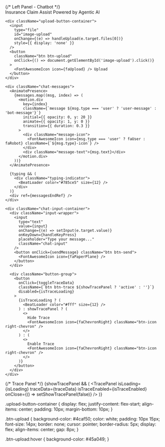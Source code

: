 <div className="chat-wrapper">
  {/* Left Panel - Chatbot */}
  <div className="chatbot-panel">
    <div className="chat-header">
      <FontAwesomeIcon icon={faRobot} className="header-icon" />
      Insurance Claim Assist
      <span className="powered-by">Powered by Agentic AI</span>
    </div>

    <div className="upload-button-container">
      <input
        type="file"
        id="image-upload"
        onChange={(e) => handleUpload(e.target.files[0])}
        style={{ display: 'none' }}
      />
      <button
        className="btn btn-upload"
        onClick={() => document.getElementById('image-upload').click()}
      >
        <FontAwesomeIcon icon={faUpload} /> Upload
      </button>
    </div>

    <div className="chat-messages">
      <AnimatePresence>
        {messages.map((msg, index) => (
          <motion.div
            key={index}
            className={`message ${msg.type === 'user' ? 'user-message' : 'bot-message'}`}
            initial={{ opacity: 0, y: 20 }}
            animate={{ opacity: 1, y: 0 }}
            transition={{ duration: 0.3 }}
          >
            <div className="message-icon">
              <FontAwesomeIcon icon={msg.type === 'user' ? faUser : faRobot} className={`${msg.type}-icon`} />
            </div>
            <div className="message-text">{msg.text}</div>
          </motion.div>
        ))}
      </AnimatePresence>

      {typing && (
        <div className="typing-indicator">
          <BeatLoader color="#785ce5" size={12} />
        </div>
      )}
      <div ref={messagesEndRef} />
    </div>

    <div className="chat-input-container">
      <div className="input-wrapper">
        <input
          type="text"
          value={input}
          onChange={(e) => setInput(e.target.value)}
          onKeyDown={handleKeyPress}
          placeholder="Type your message..."
          className="chat-input"
        />
        <button onClick={sendMessage} className="btn btn-send">
          <FontAwesomeIcon icon={faPaperPlane} />
        </button>
      </div>

      <div className="button-group">
        <button
          onClick={toggleTraceData}
          className={`btn btn-trace ${showTracePanel ? 'active' : ''}`}
          disabled={isTraceLoading}
        >
          {isTraceLoading ? (
            <BeatLoader color="#fff" size={12} />
          ) : showTracePanel ? (
            <>
              Hide Trace
              <FontAwesomeIcon icon={faChevronRight} className="btn-icon right-chevron" />
            </>
          ) : (
            <>
              Enable Trace
              <FontAwesomeIcon icon={faChevronRight} className="btn-icon right-chevron" />
            </>
          )}
        </button>
      </div>
    </div>
  </div>

  {/* Trace Panel */}
  {showTracePanel && (
    <TracePanel
      isLoading={isLoading}
      traceData={traceData}
      isTraceEnabled={isTraceEnabled}
      onClose={() => setShowTracePanel(false)}
    />
  )}
</div>




.upload-button-container {
  display: flex;
  justify-content: flex-start;
  align-items: center;
  padding: 10px;
  margin-bottom: 10px;
}

.btn-upload {
  background-color: #4caf50;
  color: white;
  padding: 10px 15px;
  font-size: 14px;
  border: none;
  cursor: pointer;
  border-radius: 5px;
  display: flex;
  align-items: center;
  gap: 8px;
}

.btn-upload:hover {
  background-color: #45a049;
}
